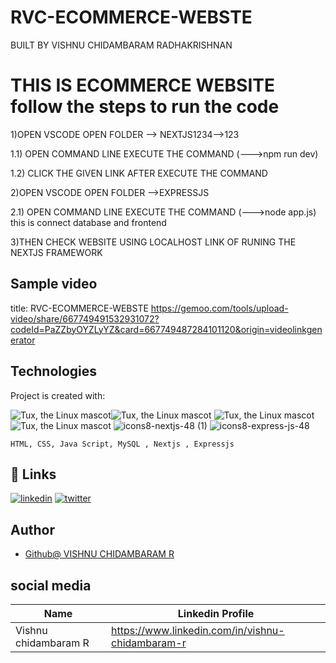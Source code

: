 # RVC-ECOMMERCE-WEBSTE
BUILT BY VISHNU CHIDAMBARAM RADHAKRISHNAN

# THIS IS ECOMMERCE WEBSITE follow the steps to run the code

1)OPEN VSCODE OPEN FOLDER --> NEXTJS1234-->123  

   1.1) OPEN COMMAND LINE EXECUTE THE COMMAND (--->npm run dev)

   1.2) CLICK THE GIVEN LINK AFTER EXECUTE THE COMMAND 

2)OPEN VSCODE OPEN FOLDER -->EXPRESSJS

   2.1) OPEN COMMAND LINE EXECUTE THE COMMAND (--->node app.js)
        this is connect database and frontend 
     
3)THEN CHECK WEBSITE USING LOCALHOST LINK OF RUNING THE NEXTJS FRAMEWORK

## Sample video
title: RVC-ECOMMERCE-WEBSTE
https://gemoo.com/tools/upload-video/share/667749491532931072?codeId=PaZZbyOYZLyYZ&card=667749487284101120&origin=videolinkgenerator

## Technologies
Project is created with:

![Tux, the Linux mascot](https://img.icons8.com/color/48/40C057/html-5--v1.png)![Tux, the Linux mascot](https://img.icons8.com/fluency/48/000000/css3.png) 
![Tux, the Linux mascot](https://img.icons8.com/fluency/48/000000/javascript.png)
![Tux, the Linux mascot](https://img.icons8.com/color/48/000000/mysql.png) 
![icons8-nextjs-48 (1)](https://github.com/VISHNU-CHIDAMBARAM-RADHAKRISHNAN/A-Software-System-for-Integrated-Food-Ordering-and-Delivery/assets/72678702/c9a0a645-ca1b-4894-8bc3-0d8adf9c3942)
 ![icons8-express-js-48](https://github.com/VISHNU-CHIDAMBARAM-RADHAKRISHNAN/A-Software-System-for-Integrated-Food-Ordering-and-Delivery/assets/72678702/e9fd1223-cdcc-47d6-bd39-88b95d82f46a)




    HTML, CSS, Java Script, MySQL , Nextjs , Expressjs
 
 
 
## 🔗 Links
[![linkedin](https://img.shields.io/badge/linkedin-0A66C2?style=for-the-badge&logo=linkedin&logoColor=white)](https://www.linkedin.com/in/vishnu-chidambaram-r)
[![twitter](https://img.shields.io/badge/twitter-1DA1F2?style=for-the-badge&logo=twitter&logoColor=white)](https://twitter.com/)


## Author
- [Github@ VISHNU CHIDAMBARAM R](https://www.github.com/VISHNU-CHIDAMBARAM-RADHAKRISHNAN)

## social media


| Name | Linkedin Profile |
| ---------------|---------------|
| Vishnu chidambaram R| https://www.linkedin.com/in/vishnu-chidambaram-r|


